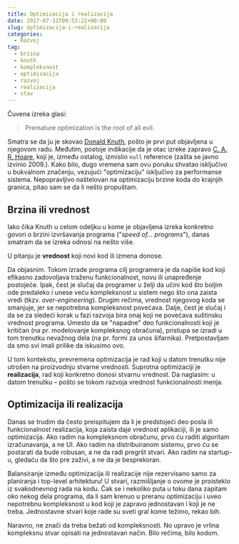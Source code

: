 ```yaml
---
title: Optimizacija i realizacija
date: 2017-07-31T09:53:22+00:00
slug: optimizacija-i-realizacija
categories:
  - Razvoj
tag:
  - brzina
  - knuth
  - kompleksnost
  - optimizacija
  - razvoj
  - realizacija
  - stav
---
```


Čuvena izreka glasi:

> Premature optimization is the root of all evil.

<!--more-->

Smatra se da ju je skovao [Donald Knuth](https://en.wikipedia.org/wiki/Donald_Knuth), pošto je prvi put objavljena u njegovom radu. Međutim, postoje indikacije da je otac izreke zapravo [C. A. R. Hoare](https://en.wikipedia.org/wiki/Tony_Hoare), koji je, između ostalog, izmislio `null` reference (zašta se javno izvinio 2009.). Kako bilo, dugo vremena sam ovu poruku shvatao isključivo u bukvalnom značenju, vezujući "optimizaciju" isključivo za performanse sistema. Nepopravljivo naštelovan na optimizaciju brzine koda do krajnjih granica, pitao sam se da li nešto propuštam.

## Brzina ili vrednost

Iako čika Knuth u celom odeljku u kome je objavljena izreka konkretno govori o brzini izvršavanja programa ("_speed of... programs_"), danas smatram da se izreka odnosi na nešto više.

U pitanju je **vrednost** koji novi kod ili izmena donose.

Da objasnim. Tokom izrade programa cilj programera je da napiše kod koji efikasno zadovoljava traženu funkcionalnost, novu ili unapređenje postojeće. Ipak, čest je slučaj da programer u želji da učini kod što boljim ode predaleko i unese veću kompleksnost u sistem nego što ona zaista vredi (tkzv. _over-engineering_). Drugim rečima, vrednost njegovog koda se smanjuje, jer se nepotrebna kompleksnost povećava. Dalje, čest je slučaj i da se za sledeći korak u fazi razvoja bira onaj koji ne povećava suštinsku vrednost programa. Umesto da se "napadne" deo funkcionalnosti koji je kritičan (na pr. modelovanje kompleksnog obračuna), pristupa se izradi u tom trenutku nevažnog dela (na pr. formi za unos šifarnika). Pretpostavljam da smo svi imali prilike da iskusimo ovo.

U tom kontekstu, prevremena optimizacija je rad koji u datom trenutku nije utrošen na proizvodnju stvarne vrednosti. Suprotna optimizaciji je **realizacija**, rad koji konkretno donosi stvarnu vrednost. Da naglasim: u datom trenutku – pošto se tokom razvoja vrednost funkcionalnosti menja.

## Optimizacija ili realizacija

Danas se trudim da često preispitujem da li je predstojeći deo posla ili funkcionalnost realizacija, koja zaista daje vrednost aplikaciji, ili je samo optimizacija. Ako radim na kompleksnom obračunu, prvo ću raditi algoritam izračunavanja, a ne UI. Ako radim na distribuiranom sistemu, prvo ću se postarati da bude robusan, a ne da radi pregršt stvari. Ako radim na startup-u, gledaću da što pre zaživi, a ne da je besprekoran.

Balansiranje između optimizacija ili realizacije nije rezervisano samo za planiranja i top-level arhitekturu! U stvari, razmišljanje o ovome je proisteklo iz svakodnevnog rada na kodu. Čak se i nekoliko puta u toku dana zapitam oko nekog dela programa, da li sam krenuo u preranu optimizaciju i uveo nepotrebnu kompleksnost u kod koji je zapravo jednostavan i koji je ne treba. Jednostavne stvari koje rade su sveti gral kome težimo, rekao bih.

Naravno, ne znači da treba bežati od kompleksnosti. No upravo je vrlina kompleksnu stvar opisati na jednostavan način. Bilo rečima, bilo kodom.

